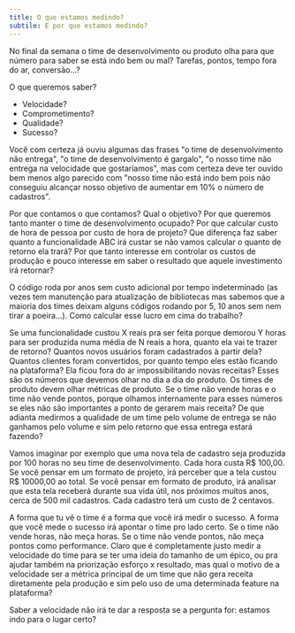 ```yaml
---
title: O que estamos medindo?
subtile: E por que estamos medindo?
---
```


No final da semana o time de desenvolvimento ou produto olha para que número para saber se está indo bem ou mal? Tarefas, pontos, tempo fora do ar, conversão...?

O que queremos saber?

- Velocidade?
- Comprometimento?
- Qualidade?
- Sucesso?

Você com certeza já ouviu algumas das frases "o time de desenvolvimento não entrega", "o time de desenvolvimento é gargalo", "o nosso time não entrega na velocidade que gostaríamos", mas com certeza deve ter ouvido bem menos algo parecido com "nosso time não está indo bem pois não conseguiu alcançar nosso objetivo de aumentar em 10% o número de cadastros".

Por que contamos o que contamos? Qual o objetivo? Por que queremos tanto manter o time de desenvolvimento ocupado? Por que calcular custo de hora de pessoa por custo de hora de projeto? Que diferença faz saber quanto a funcionalidade ABC irá custar se não vamos calcular o quanto de retorno ela trará? Por que tanto interesse em controlar os custos de produção e pouco interesse em saber o resultado que aquele investimento irá retornar?

O código roda por anos sem custo adicional por tempo indeterminado (as vezes tem manutenção para atualização de bibliotecas mas sabemos que a maioria dos times deixam alguns códigos rodando por 5, 10 anos sem nem tirar a poeira...). Como calcular esse lucro em cima do trabalho?

Se uma funcionalidade custou X reais pra ser feita porque demorou Y horas para ser produzida numa média de N reais a hora, quanto ela vai te trazer de retorno? Quantos novos usuários foram cadastrados à partir dela? Quantos clientes foram convertidos, por quanto tempo eles estão ficando na plataforma? Ela ficou fora do ar impossibilitando novas receitas? Esses são os números que devemos olhar no dia a dia do produto. Os times de produto devem olhar métricas de produto. Se o time não vende horas e o time não vende pontos, porque olhamos internamente para esses números se eles não são importantes a ponto de gerarem mais receita? De que adianta medirmos a qualidade de um time pelo volume de entrega se não ganhamos pelo volume e sim pelo retorno que essa entrega estará fazendo?

Vamos imaginar por exemplo que uma nova tela de cadastro seja produzida por 100 horas no seu time de desenvolvimento. Cada hora custa R$ 100,00. Se você pensar em um formato de projeto, irá perceber que a tela custou R$ 10000,00 ao total. Se você pensar em formato de produto, irá analisar que esta tela receberá durante sua vida útil, nos próximos muitos anos, cerca de 500 mil cadastros. Cada cadastro terá um custo de 2 centavos.

A forma que tu vê o time é a forma que você irá medir o sucesso. A forma que você mede o sucesso irá apontar o time pro lado certo. Se o time não vende horas, não meça horas. Se o time não vende pontos, não meça pontos como performance. Claro que é completamente justo medir a velocidade do time para se ter uma ideia do tamanho de um épico, ou pra ajudar também na priorização esforço x resultado, mas qual o motivo de a velocidade ser a métrica principal de um time que não gera receita diretamente pela produção e sim pelo uso de uma determinada feature na plataforma? 

Saber a velocidade não irá te dar a resposta se a pergunta for: estamos indo para o lugar certo?
